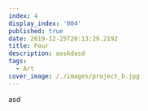 ```yaml
---
index: 4
display_index: '004'
published: true
date: 2019-12-25T20:13:29.219Z
title: Four
description: aoskdasd
tags:
  - Art
cover_image: /./images/project_b.jpg
---
```

asd
